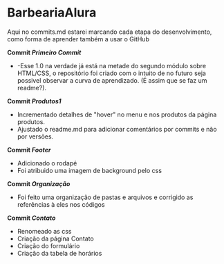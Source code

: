 # BarbeariaAlura
Aqui no commits.md estarei marcando cada etapa do desenvolvimento, como forma de aprender também a usar o GitHub

<strong>Commit <em>Primeiro Commit</em></strong>
    <ul>
        <li>-Esse 1.0 na verdade já está na metade do segundo módulo sobre HTML/CSS, o repositório foi criado com o intuito de no futuro seja possivel observar a curva de aprendizado. (É assim que se faz um readme?).</li>
    </ul>
<strong>Commit <em>Produtos1</em></strong>
    <ul>
        <li>Incrementado detalhes de "hover" no menu e nos produtos da página produtos.</li>
        <li>Ajustado o readme.md para adicionar comentários por commits e não por versões.</li>
    </ul>
<strong>Commit <em>Footer</em></strong>
    <ul>
        <li>Adicionado o rodapé</li>
        <li>Foi atribuido uma imagem de background pelo css</li>
    </ul>
<strong>Commit <em>Organização</em></strong>
    <ul>
        <li>Foi feito uma organização de pastas e arquivos e corrigido as referências à eles nos códigos</li>
    </ul>
<strong>Commit <em>Contato</em></strong>
    <ul>
        <li>Renomeado as css</li>
        <li>Criação da página Contato</li>
        <li>Criação do formulário</li>
        <li>Criação da tabela de horários</li>
    </ul>